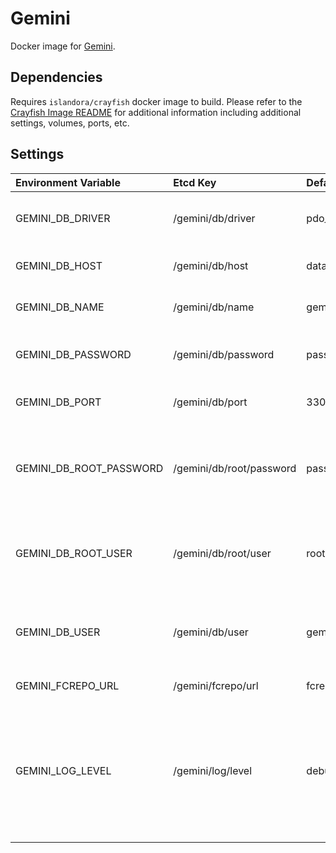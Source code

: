 # Gemini

Docker image for [Gemini].

## Dependencies

Requires `islandora/crayfish` docker image to build. Please refer to the
[Crayfish Image README](../crayfish/README.md) for additional information including
additional settings, volumes, ports, etc.

## Settings

| Environment Variable    | Etcd Key                 | Default            | Description                                                                                       |
| :---------------------- | :----------------------- | :----------------- | :------------------------------------------------------------------------------------------------ |
| GEMINI_DB_DRIVER        | /gemini/db/driver        | pdo_mysql          | The database driver to use                                                                        |
| GEMINI_DB_HOST          | /gemini/db/host          | database           | The database host                                                                                 |
| GEMINI_DB_NAME          | /gemini/db/name          | gemini             | The database name                                                                                 |
| GEMINI_DB_PASSWORD      | /gemini/db/password      | password           | The database user password                                                                        |
| GEMINI_DB_PORT          | /gemini/db/port          | 3306               | The database port                                                                                 |
| GEMINI_DB_ROOT_PASSWORD | /gemini/db/root/password | password           | The root user password (used to create the database / user)                                       |
| GEMINI_DB_ROOT_USER     | /gemini/db/root/user     | root               | The root user (used to create the database / user)                                                |
| GEMINI_DB_USER          | /gemini/db/user          | gemini             | The user to create / use when interacting with the database                                       |
| GEMINI_FCREPO_URL       | /gemini/fcrepo/url       | fcrepo/fcrepo/rest | Fcrepo Rest API URL                                                                               |
| GEMINI_LOG_LEVEL        | /gemini/log/level        | debug              | Log level. Possible Values: debug, info, notice, warning, error, critical, alert, emergency, none |

[Gemini]: https://github.com/Islandora/Crayfish/tree/master/Gemini
